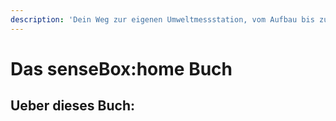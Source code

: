 ```yaml
---
description: 'Dein Weg zur eigenen Umweltmessstation, vom Aufbau bis zur Programmierung.'
---
```


# Das senseBox:home Buch

## Ueber dieses Buch:

